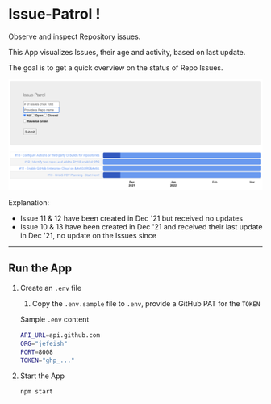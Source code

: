 # Issue-Patrol !

Observe and inspect Repository issues.

This App visualizes Issues, their age and activity, based on last update.

The goal is to get a quick overview on the status of Repo Issues.

![overview](docs/images/issue_patrol.png)

Explanation:
- Issue 11 & 12 have been created in Dec '21 but received no updates
- Issue 10 & 13 have been created in Dec '21 and received their last update in Dec '21, no update on the Issues since

---

## Run the App

1. Create an `.env` file
   1. Copy the `.env.sample` file to `.env`, provide a GitHub PAT for the `TOKEN`

   Sample `.env` content

   ```bash
   API_URL=api.github.com
   ORG="jefeish"
   PORT=8008
   TOKEN="ghp_..."
   ```

2. Start the App

    ```bash
    npm start
    ```
